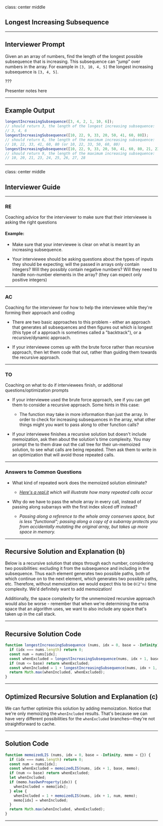 class: center middle
## Longest Increasing Subsequence

---

## Interviewer Prompt

Given an an array of numbers, find the length of the longest possible subsequence that is increasing. This subsequence can "jump" over numbers in the array. For example in `[3, 10, 4, 5]` the longest increasing subsequence is `[3, 4, 5]`.

???

Presenter notes here

---

## Example Output

```javascript
longestIncreasingSubsequence([3, 4, 2, 1, 10, 6]);
// should return 3, the length of the longest increasing subsequence:
// 3, 4, 6
longestIncreasingSubsequence([10, 22, 9, 33, 20, 50, 41, 60, 80]);
// should return 6, the length of the maximum increasing subsequence:
// 10, 22, 33, 41, 60, 80 (or 10, 22, 33, 50, 60, 80)
longestIncreasingSubsequence([10, 22, 9, 33, 20, 50, 41, 60, 80, 21, 23, 24, 25, 26, 27, 28]);
// should return 9, the length of the maximum increasing subsequence:
// 10, 20, 21, 23, 24, 25, 26, 27, 28
```

---

class: center middle
## Interviewer Guide

---

### RE

Coaching advice for the interviewer to make sure that their interviewee is asking the right questions

#### Example:
* Make sure that your interviewee is clear on what is meant by an increasing subsequence.

* Your interviewee should be asking questions about the types of inputs they should be expecting; will the passed in arrays only contain integers? Will they possibly contain negative numbers? Will they need to handle non-number elements in the array? (they can expect only positive integers)

---

### AC

Coaching for the interviewer for how to help the interviewee while they're forming their approach and coding

* There are two basic approaches to this problem - either an approach that generates all subsequences and then figures out which is longest (this type of a approach is sometimes called a "backtrack"), or a recursive/dynamic approach.

* If your interviewee comes up with the brute force rather than recursive approach, then let them code that out, rather than guiding them towards the recursive approach.

---

### TO

Coaching on what to do if interviewees finish, or additional questions/optimization prompts

* If your interviewee used the brute force approach, see if you can get them to consider a recursive approach. Some hints in this case:
  * The function may take in more information than just the array. In order to check for increasing subsequences in the array, what other things might you want to pass along to other function calls?

* If your interviewee finishes a recursive solution but doesn't include memoization, ask then about the solution's time complexity. You may prompt the to them draw out the call tree for their un-memoized solution, to see what calls are being repeated. Then ask them to write in an optimization that will avoid those repeated calls.

---

### Answers to Common Questions

* What kind of repeated work does the memoized solution eliminate?
  * _[Here's a repl.it](https://repl.it/NVR0) which will illustrate how many repeated calls occur_

* Why do we have to pass the whole array in every call, instead of passing along subarrays with the first index sliced off instead?
  * _Passing along a reference to the whole array conserves space, but is less "functional"; passing along a copy of a subarray protects you from accidentally mutating the original array, but takes up more space in memory._

---

## Recursive Solution and Explanation (b)

Below is a recursive solution that steps through each number, considering two possibilities: excluding it from the subsequence and including in the subsequence. Thus each element generates two possible paths, both of which continue on to the next element, which generates two possible paths, etc. Therefore, without memoization we would expect this to be `O(2^n)` time complexity. We'd definitely want to add memoization!

Additionally, the space complexity for the unmemoized recursive approach would also be worse - remember that when we're determining the extra space that an algorithm uses, we want to also include any space that's taken up in the call stack.

---

## Recursive Solution Code

```javascript
function longestIncreasingSubsequence (nums, idx = 0, base = -Infinity) {
  if (idx === nums.length) return 0;
  const num = nums[idx];
  const whenExcluded = longestIncreasingSubsequence(nums, idx + 1, base);
  if (num <= base) return whenExcluded;
  const whenIncluded = 1 + longestIncreasingSubsequence(nums, idx + 1, num);
  return Math.max(whenIncluded, whenExcluded);
}
```

---

## Optimized Recursive Solution and Explanation (c)

We can further optimize this solution by adding memoization. Notice that we're only memoizing the `whenIncluded` results. That's because we can have very different possibilities for the `whenExcluded` branches—they're not straightforward to cache.

---

## Solution Code

```javascript
function memoizedLIS (nums, idx = 0, base = -Infinity, memo = {}) {
  if (idx === nums.length) return 0;
  const num = nums[idx];
  const whenExcluded = memoizedLIS(nums, idx + 1, base, memo);
  if (num <= base) return whenExcluded;
  let whenIncluded;
  if (memo.hasOwnProperty(idx)) {
    whenIncluded = memo[idx];
  } else {
    whenIncluded = 1 + memoizedLIS(nums, idx + 1, num, memo);
    memo[idx] = whenIncluded;
  }
  return Math.max(whenIncluded, whenExcluded);
}
```

---

